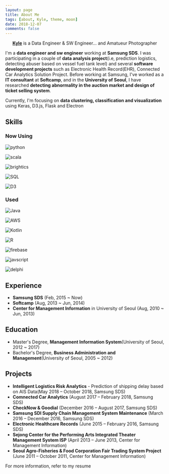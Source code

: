 ```yaml
---
layout: page
title: About Me
tags: [about, Kyle, theme, moon]
date: 2018-12-07
comments: false
---
```


<center><a href="http://madigun697.github.io/blog"><b>Kyle</b></a> is a Data Engineer & SW Engineer... and Amatueur Photographer</center>

I'm a **data engineer and sw engineer** working at **Samsung SDS**. I was participating in a couple of **data analysis project**(i.e, prediction logistics, detecting abuser based on vessel fuel tank level) and several **software development projects** such as Electronic Health Record(EHR), Connected Car Analytics Solution Project. Before working at Samsung, I've worked as a **IT consultant** at **Softcamp**, and in the **University of Seoul**, I have researched **detecting abnormality in the auction market and design of ticket selling system**.

Currently, I'm focusing on **data clustering, classification and visualization** using Keras, D3.js, Flask and Electron



## Skills

### Now Using

![python](https://img.shields.io/badge/python-2017~Now-green.svg?logo=python&style=for-the-badge&colorB=3776AB) 

![scala](https://img.shields.io/badge/scala-2018~Now-green.svg?logo=scala&style=for-the-badge&colorB=DC322F) 

![brightics](https://img.shields.io/badge/Brightics-2017~Now-green.svg?logo=samsung&style=for-the-badge&colorB=1428A0) 

![SQL](https://img.shields.io/badge/SQL-2010~Now-green.svg?style=for-the-badge&colorB=4479A1) 

![D3](https://img.shields.io/badge/D3-2017~Now-green.svg?logo=d3.js&style=for-the-badge&colorB=F9A03C) 

### Used

![Java](https://img.shields.io/badge/java-2014~2017-green.svg?logo=java&style=for-the-badge&colorB=007396) 

![AWS](https://img.shields.io/badge/AWS-2016~2017-green.svg?logo=amazon&style=for-the-badge&colorB=FF9900) 

![Kotlin](https://img.shields.io/badge/kotlin-2016~2017-green.svg?logo=kotlin&style=for-the-badge&colorB=0095D5)  

![R](https://img.shields.io/badge/R-2017-green.svg?logo=r&style=for-the-badge&colorB=276DC3) 

![firebase](https://img.shields.io/badge/firebase-2016~2017-green.svg?logo=firebase&style=for-the-badge&colorB=FFCA28) 

![javscript](https://img.shields.io/badge/javascript-2017~2018-green.svg?logo=javascript&style=for-the-badge&colorB=F7DF1E) 

![delphi](https://img.shields.io/badge/delphi-2014~2015-green.svg?style=for-the-badge&colorB=E42627) 



## Experience
* **Samsung SDS** (Feb, 2015 ~ Now)
* **Softcamp** (Aug, 2013 ~ Jun, 2014)
* **Center for Management Information** in University of Seoul (Aug, 2010 ~ Jun, 2013)

## Education
* Master's Degree, **Management Information System**(University of Seoul, 2012 ~ 2017)
* Bachelor's Degree, **Business Administration and Management**(University of Seoul, 2005 ~ 2012)

## Projects

* **Intelligent Logistics Risk Analytics** - Prediction of shipping delay based on AIS Data(May 2018 – October 2018, Samsung SDS)
* **Comnected Car Analytics** (August 2017 – February 2018, Samsung SDS)
* **CheckNow & Goodial** (December 2016 – August 2017, Samsung SDS)
* **Samsung SDI Supply Chain Management System Maintenance** (March 2016 – December 2016, Samsung SDS)
* **Electronic Healthcare Records** (June 2015 – February 2016, Samsung SDS)
* **Sejong Center for the Performing Arts Integrated Theater Management System ISP** (April 2013 – June 2013, Center for Management Information)
* **Seoul Agro-Fisheries & Food Corporation Fair Trading System Project** (June 2011 – October 2011, Center for Management Information)



For more information, refer to my resume
